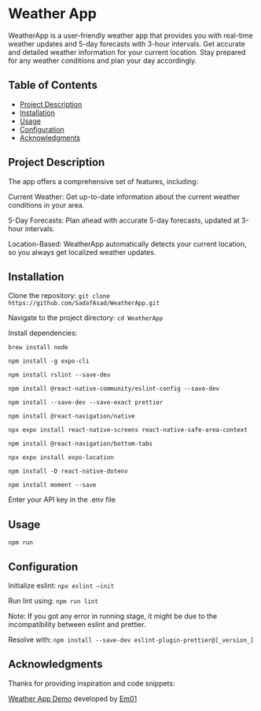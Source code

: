# Weather App

WeatherApp is a user-friendly weather app that provides you with real-time weather updates and 5-day forecasts with 3-hour intervals. Get accurate and detailed weather information for your current location. Stay prepared for any weather conditions and plan your day accordingly. 

## Table of Contents

- [Project Description](#project-description)
- [Installation](#installation)
- [Usage](#usage)
- [Configuration](#configuration)
- [Acknowledgments](#acknowledgments)

## Project Description

The app offers a comprehensive set of features, including:

Current Weather: Get up-to-date information about the current weather conditions in your area.

5-Day Forecasts: Plan ahead with accurate 5-day forecasts, updated at 3-hour intervals.

Location-Based: WeatherApp automatically detects your current location, so you always get localized weather updates.


## Installation

Clone the repository: `git clone https://github.com/SadafAsad/WeatherApp.git`

Navigate to the project directory: `cd WeatherApp`

Install dependencies:

```
brew install node

npm install -g expo-cli

npm install rslint --save-dev 

npm install @react-native-community/eslint-config --save-dev

npm install --save-dev --save-exact prettier

npm install @react-navigation/native 

npx expo install react-native-screens react-native-safe-area-context

npm install @react-navigation/bottom-tabs

npx expo install expo-location 

npm install -D react-native-dotenv 

npm install moment --save
```

Enter your API key in the .env file

## Usage

``` npm run ```

## Configuration

Initialize eslint: `npx eslint –init` 

Run lint using: `npm run lint`

Note: If you got any error in running stage, it might be due to the incompatibility between eslint and prettier.

Resolve with: `npm install --save-dev eslint-plugin-prettier@[_version_]`

## Acknowledgments

Thanks for providing inspiration and code snippets: 

[Weather App Demo](https://github.com/Em01/weather-app-demo) developed by [Em01](https://github.com/Em01)


